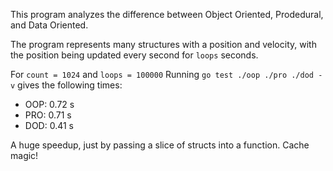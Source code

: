 This program analyzes the difference between Object Oriented, Prodedural, and Data Oriented. 

The program represents many structures with a position and velocity, with the position being updated every second for `loops` seconds.

For `count = 1024` and `loops = 100000` Running `go test ./oop ./pro ./dod -v` gives the following times:
* OOP: 0.72 s
* PRO: 0.71 s
* DOD: 0.41 s

A huge speedup, just by passing a slice of structs into a function. Cache magic!